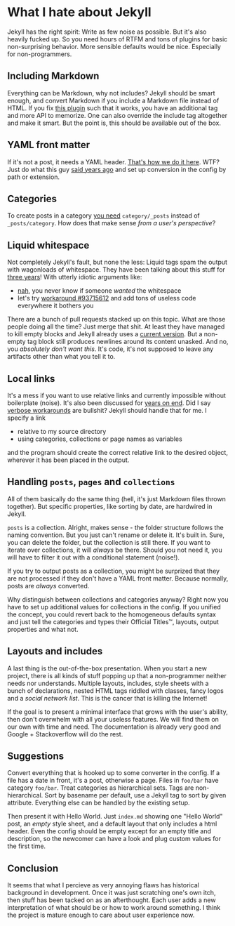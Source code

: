 # What I hate about Jekyll

Jekyll has the right spirit: Write as few noise as possible. But it's also heavily fucked up. So you need hours of RTFM and tons of plugins for basic non-surprising behavior. More sensible defaults would be nice. Especially for non-programmers.


## Including Markdown

Everything can be Markdown, why not includes? Jekyll should be smart enough, and convert Markdown if you include a Markdown file instead of HTML. If you fix [this plugin](http://wolfslittlestore.be/2013/10/rendering-Markdown-in-jekyll/) such that it works, you have an additional tag and more API to memorize. One can also override the include tag altogether and make it smart. But the point is, this should be available out of the box.


## YAML front matter

If it's not a post, it needs a YAML header. [That's how we do it here](https://github.com/jekyll/jekyll/issues/290#issuecomment-16363044). WTF? Just do what this guy [said years ago](https://github.com/jekyll/jekyll/issues/290#issuecomment-1264028) and set  up conversion in the config by path or extension.


## Categories

To create posts in a category [you need](https://github.com/jekyll/jekyll/issues/1819#issuecomment-89003858) `category/_posts` instead of `_posts/category`. How does that make sense *from a user's perspective*?


## Liquid whitespace

Not completely Jekyll's fault, but none the less: Liquid tags spam the output with wagonloads of whitespace. They have been talking about this stuff for [three years](https://github.com/Shopify/liquid/issues/216)! With utterly idiotic arguments like:

- [nah](https://github.com/Shopify/liquid/issues/216#issuecomment-54557362), you never know if someone *wanted* the whitespace
- let's try [workaround #93715612](https://github.com/Shopify/liquid/issues/216#issuecomment-205047328) and add tons of useless code everywhere it bothers you

There are a bunch of pull requests stacked up on this topic. What are those people doing all the time? Just merge that shit. At least they have managed to kill empty blocks and Jekyll already uses a [current version](https://github.com/Shopify/liquid/issues/216#issuecomment-33629864). But a non-empty tag block still produces newlines around its content unasked. And no, you *absolutely don't want this*. It's code, it's not supposed to leave any artifacts other than what you tell it to.

## Local links

It's a mess if you want to use relative links and currently impossible without boilerplate (noise). It's also been discussed for [years on end](https://github.com/jekyll/jekyll/issues/332). Did I say [verbose workarounds](http://ricostacruz.com/til/relative-paths-in-jekyll.html) are bullshit? Jekyll should handle that for me. I specify a link

- relative to my source directory
- using categories, collections or page names as variables

and the program should create the correct relative link to the desired object, wherever it has been placed in the output.


## Handling `posts`, `pages` and `collections`

All of them basically do the same thing (hell, it's just Markdown files thrown together). But specific properties, like sorting by date, are hardwired in Jekyll.

`posts` is a collection. Alright, makes sense - the folder structure follows the naming convention. But you just can't rename or delete it. It's built in. Sure, you can delete the folder, but the collection is still there. If you want to iterate over collections, it will *always* be there. Should you not need it, you will have to filter it out with a conditional statement (noise!).

If you try to output posts as a collection, you might be surprized that they are not processed if they don't have a YAML front matter. Because normally, posts are *always* converted.

Why distinguish between collections and categories anyway? Right now you have to set up additional values for collections in the config. If you unified the concept, you could revert back to the homogeneous defaults syntax and just tell the categories and types their Official Titles™, layouts, output properties and what not.


## Layouts and includes

A last thing is the out-of-the-box presentation. When you start a new project, there is all kinds of stuff popping up that a non-programmer neither needs nor understands. Multiple layouts, includes, style sheets with a bunch of declarations, nested HTML tags riddled with classes, fancy logos and a *social network list*. This is the cancer that is killing the Internet!

If the goal is to present a minimal interface that grows with the user's ability, then don't overwhelm with all your useless features. We will find them on our own with time and need. The documentation is already very good and Google + Stackoverflow will do the rest.


## Suggestions

Convert everything that is hooked up to some converter in the config. If a file has a date in front, it's a post, otherwise a page. Files in `foo/bar` have category `foo/bar`. Treat categories as hierarchical sets. Tags are non-hierarchical. Sort by basename per default, use a Jekyll tag to sort by given attribute. Everything else can be handled by the existing setup.

Then present it with Hello World. Just `index.md` showing one "Hello World" post, an *empty* style sheet, and a default layout that only includes a html header. Even the config should be empty except for an empty title and description, so the newcomer can have a look and plug custom values for the first time.

## Conclusion

It seems that what I percieve as very annoying flaws has historical background in development. Once it was just scratching one's own itch, then stuff has been tacked on as an afterthought. Each user adds a new interpretation of what should be or how to work around something. I think the project is mature enough to care about user experience now.
